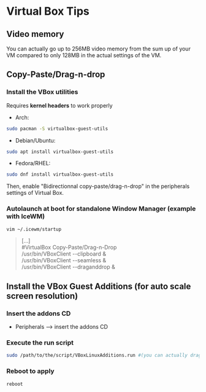 # Virtual Box Tips

## Video memory

You can actually go up to 256MB video memory from the sum up of your VM compared to only 128MB in the actual settings of the VM.

## Copy-Paste/Drag-n-drop

### Install the VBox utilities

Requires **kernel headers** to work properly

- Arch:

```bash
sudo pacman -S virtualbox-guest-utils
```

- Debian/Ubuntu:

```bash  
sudo apt install virtualbox-guest-utils
```

- Fedora/RHEL:

```bash
sudo dnf install virtualbox-guest-utils
```

Then, enable "Bidirectionnal copy-paste/drag-n-drop" in the peripherals settings of Virtual Box.

### Autolaunch at boot for standalone Window Manager (example with IceWM)

```bash
vim ~/.icewm/startup
```

> [...]  
> #VirtualBox Copy-Paste/Drag-n-Drop  
> /usr/bin/VBoxClient --clipboard &  
> /usr/bin/VBoxClient --seamless &  
> /usr/bin/VBoxClient --draganddrop &

## Install the VBox Guest Additions (for auto scale screen resolution)

### Insert the addons CD

- Peripherals --> insert the addons CD

### Execute the run script

```bash
sudo /path/to/the/script/VBoxLinuxAdditions.run #(you can actually drag & drop it from a file manager to the terminal)
```

### Reboot to apply

```bash
reboot
```

